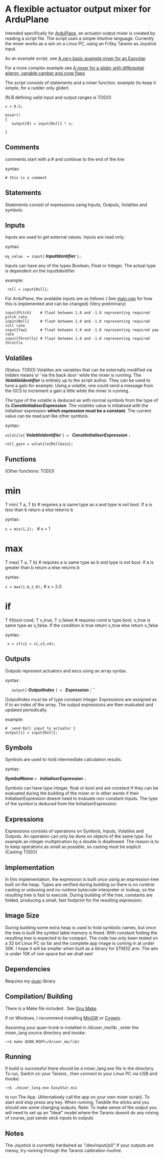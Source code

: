 A flexible actuator output mixer for ArduPlane
================================================

Intended specifically for [ArduPlane](http://plane.ardupilot.com), an actuator output mixer is 
created by reading a script file. The script uses a simple intuitive language. Currently the mixer
works as a sim on a Linux PC, using an FrSky Taranis as Joystick input.

As an example script, see [A very basic example mixer for an Easystar](EasyStar.mix)

For a more complex example see [A mixer for a glider with differential aileron, variable camber and crow flaps](glider.mix)

The script consists of statements and a mixer function. example (to keep it simple, for a rudder only glider)

(N.B defining valid input and output ranges is TODO)


``` 
x = 0.5;

mixer()
{
   output[0] = input{Roll} * x;
   
}
```

Comments
--------
comments start with a # and continue to the end of the line

syntax:

``` # this is a comment ```

Statements
----------
Statements consist of expressions using Inputs, Outputs, Volatiles and symbols.


Inputs
------
Inputs are used to get external values. Inputs are read only.

syntax:

```my_value  = input{``` ***InputIdentifier*** ```};```

Inputs can have any of the types Boolean, Float or Integer. The actual type is dependent on the InputIdentifier

example:
   
``` roll = input{Roll};```

For ArduPlane, the available inputs are as follows ( See [main.cpp](main.cpp#L31) for how this is implemented and can be changed)
(Very preliminary)

```
input{Pitch}    # float between 1.0 and -1.0 representing required pitch rate
input{Roll}     # float between 1.0 and -1.0 representing required roll rate
input{Yaw}      # float between 1.0 and -1.0 representing required yaw rate
input{Throttle} # float between 1.0 and -1.0 representing required throttle
```

Volatiles
---------

(Status: TODO)
Volatiles are variables that can be externally modified via hidden means or 'via the back door' while the mixer is running. 
The ***VolatileIdentifier*** is entirely up to the script author.
They can be used to tune a gain for example. Using a volatile, one could send a message from the GCS to increment a gain 
a little while  the mixer is running.

The type of the volatile is deduced as with normal symbols from the type of its ***ConstInitialiserExpression***.
The volatiles value is initialised with the initialiser expression **which expression must be a constant**.
The current value can be read just like other symbols.

syntax:

```volatile{``` ***VolatileIdentifier*** ```} = ``` ***ConstInitialiserExpression***  ``` ; ```

```roll_gain = volatile{RollGain};```

Functions
---------

(Other functions: TODO)

min
===

   T min( T a, T b)  # requires a is same type as a and type is not bool.
   If a is less than b return a else returns b

   syntax:

   ```x = min(1,2); ``` # x = 1

max
===

   T max( T a, T b)  # requires a is same type as b and type is not bool.
   If a is greater than b return a else returns b 

   syntax:

   ``` x = max(1.0,2.0); ```  # x = 2.0

if
==

   T if(bool cond, T v_true, T v_false) # requires cond is type bool, v_true is same type as v_false.
   If the condition is true return v_true else return v_false

   syntax:

   ``` x = if(v1 < v1,v3,v4);```

Outputs
-------
Outputs represent actuators and escs using an array syntax.

syntax:

 ```   output[``` ***OutputIndex*** ```] = ``` ***Expression*** ;```


OutputIndex must be of type constant integer. 
Expressions are assigned as if to an index of the array.
The output expressions are then evaluated and updated periodically.

example:

```
#  send Roll input to actuator 1
output[1] = input{Roll};
```

Symbols
-------
Symbols are used to hold intermediate calculation results.

syntax:

***SymbolName*** ``` =  ``` ***InitialiserExpression***  ``` ; ```

Symbols can have type integer, float or bool and are constant if they can be evaluated during the building of the mixer
or in other words if their InitialiserExpression doesnt need to evaluate non-constant inputs.
The type of the symbol is deduced from the InitialiserExpression.

Expressions
-----------
Expressions consists of operations on Symbols, Inputs, Volatiles and Outputs.
An operation can only be done on objects of the same type. For example an integer multiplication by a double is disallowed.
The reason is to to keep operations as small as possible, so casting must be explicit. (Casting TODO)

Implementation
--------------

In this implementation, the expression is built *once* using an expression-tree built on the heap. 
Types are verified during building so there is no runtime casting or unboxing and no runtime
bytecode interpreter or lookup, so the resulting tree is fast to execute. 
During building of the tree, constants are folded, producing a small, fast footprint for the resulting expression.
  
Image Size
----------

During building some extra heap is used to hold symbolic names, but once the tree is built the symbol table memory is freed.
With constant folding the resulting tree is expected to be compact.
The code has only been tested on a 32 bit Linux PC so far and the complete app image is coming in at under 30K.
I hope it will be smaller when built as a library for STM32 arm. The aim is under 10K of rom space but we shall see!

Dependencies
------------

Requires my [quan](https://github.com/kwikius/quan-trunk.git) library  

Compilation/ Building
---------------------

There is a Make file included . See [Gnu Make](https://www.gnu.org/software/make).

If on Windows, I recommend installing [MinGW](http://www.mingw.org) or [Cygwin](https://www.cygwin.com).

Assuming your quan-trunk is installed in /d/user_me/lib , enter the mixer_lang source directory and invoke:

```
~>$ make QUAN_ROOT=/d/user_me/lib/
```

Running
-------

If build is successful there should be a mixer_lang.exe file in the directory. To run, Switch on your Taranis , 
then connect to your Linux PC via USB and Invoke:

```
~>$ ./mixer_lang.exe EasyStar.mix
```

to run The App. (Alternatively call the app on your own mixer script). To start and stop press any key.
When running, Twiddle the sticks and you should see some changing outputs.
Note: To make sense of the output you will need to set up an "Ideal" model where the Taranis doesnt do any mixing of course, just sends stick inputs to outputs

Notes
-----

The Joystick is currently hardwired as "/dev/input/js0"
If your outputs are  messy, try running through the Taranis calibration routine.


